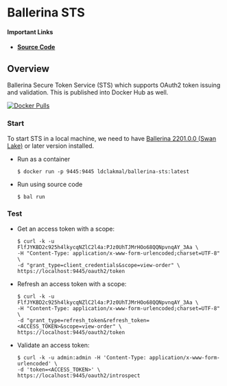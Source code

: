 # Ballerina STS

#### Important Links
- [**Source Code**](https://github.com/ldclakmal/ballerina-security/tree/master/scenarios/sts/ballerina-sts.bal)

## Overview

Ballerina Secure Token Service (STS) which supports OAuth2 token issuing and validation.
This is published into Docker Hub as well.

[![Docker Pulls](https://img.shields.io/docker/pulls/ldclakmal/ballerina-sts)](https://hub.docker.com/r/ldclakmal/ballerina-sts)

### Start

To start STS in a local machine, we need to have [Ballerina 2201.0.0 (Swan Lake)](https://ballerina.io/downloads/) or 
later version installed.

- Run as a container
  ```shell
  $ docker run -p 9445:9445 ldclakmal/ballerina-sts:latest
  ```
  
- Run using source code
  ```shell
  $ bal run
  ```


### Test

- Get an access token with a scope:
  ```shell
  $ curl -k -u FlfJYKBD2c925h4lkycqNZlC2l4a:PJz0UhTJMrHOo68QQNpvnqAY_3Aa \
  -H "Content-Type: application/x-www-form-urlencoded;charset=UTF-8" \
  -d "grant_type=client_credentials&scope=view-order" \
  https://localhost:9445/oauth2/token
  ```

- Refresh an access token with a scope:
  ```shell
  $ curl -k -u FlfJYKBD2c925h4lkycqNZlC2l4a:PJz0UhTJMrHOo68QQNpvnqAY_3Aa \
  -H "Content-Type: application/x-www-form-urlencoded;charset=UTF-8" \
  -d "grant_type=refresh_token&refresh_token=<ACCESS_TOKEN>&scope=view-order" \
  https://localhost:9445/oauth2/token
  ```

- Validate an access token:
  ```shell
  $ curl -k -u admin:admin -H 'Content-Type: application/x-www-form-urlencoded' \
  -d 'token=<ACCESS_TOKEN>' \
  https://localhost:9445/oauth2/introspect
  ```
